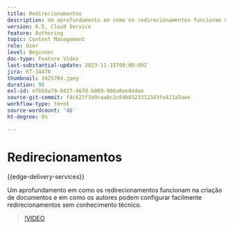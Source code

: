 ```yaml
---
title: Redirecionamentos
description: Um aprofundamento em como os redirecionamentos funcionam na criação de documentos e em como os autores podem configurar facilmente redirecionamentos sem conhecimento técnico.
version: 6.5, Cloud Service
feature: Authoring
topic: Content Management
role: User
level: Beginner
doc-type: Feature Video
last-substantial-update: 2023-11-15T00:00:00Z
jira: KT-14470
thumbnail: 3425704.jpeg
duration: 98
exl-id: efbb5a79-0427-46fd-b869-906a8ee044ee
source-git-commit: f4c621f3a9caa8c2c64b8323312343fe421a5aee
workflow-type: tm+mt
source-wordcount: '46'
ht-degree: 0%

---
```


# Redirecionamentos

{{edge-delivery-services}}

Um aprofundamento em como os redirecionamentos funcionam na criação de documentos e em como os autores podem configurar facilmente redirecionamentos sem conhecimento técnico.

>[!VIDEO](https://video.tv.adobe.com/v/3425704/?learn=on)

